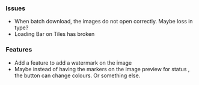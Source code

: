 ### Issues 
- When batch download, the images do not open correctly. Maybe loss in type?
- Loading Bar on Tiles has broken

### Features
- Add a feature to add a watermark on the image
- Maybe instead of having the markers on the image preview for status , the button can change colours. Or something else.